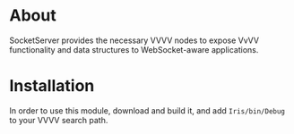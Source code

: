 # About

SocketServer provides the necessary VVVV nodes to expose VvVV functionality and
data structures to WebSocket-aware applications.

# Installation

In order to use this module, download and build it, and add `Iris/bin/Debug` to
your VVVV search path.

